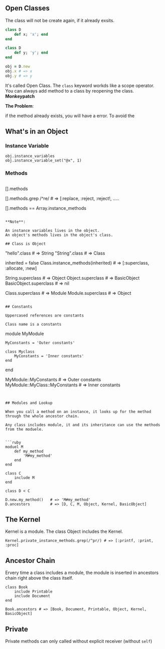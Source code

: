 ## Open Classes

The class will not be create again, if it already exsits.


```ruby
class D
    def x; 'x'; end
end

class D
    def y; 'y'; end
end

obj = D.new
obj.x # => x
obj.y # => y

```

It's called Open Class. The `class` keyword workds like a scope operator. 
You can always add method to a class by reopening the class. **Monkeypatch**

**The Problem**: 

if the method already exists, you will have a error.
To avoid the 



## What's in an Object

### Instance Variable

```
obj.instance_variables
obj.instance_variable_set("@x", 1)
```

### Methods

```
```
[].methods

[].methods.grep /^re/ # => [:replace, :reject, :reject!, .....

[].methods == Array.instance_methods

```

**Note**:

An instance variables lives in the object.
An object's methods lives in the object's class.

## Class is Object

```
"hello".class   # => String
"String".class  # => Class

inherited = false
Class.instance_methods(inherited) # => [:superclass, :allocate, :new]

String.superclass # => Object
Object.superclass # => BasicObject
BasicObject.superclass # => nil

Class.superclass # => Module
Module.superclass # => Object
```

## Constants

Uppercased references are constants

Class name is a constants

```
module MyModule

    MyConstants = 'Outer constants'

    class Myclass
        MyConstants = 'Inner constants'
    end
end


MyModule::MyConstants # => Outer constants
MyModule::MyClass::MyConstants # => Inner constants
```


## Modules and Lookup

When you call a method on an instance, it looks up for the method through the whole ancestor chain.

Any class includes module, it and its inheritance can use the methods from the moduele.


```ruby
moduel M
    def my_method
        'M#my_method'
    end
end

class C
    include M
end

class D < C

D.new.my_method()   # => 'M#my_method'
D.ancestors         # => [D, C, M, Object, Kernel, BasicObject]

```


## The Kernel
Kernel is a module. The class Object includes the Kernel.
```
Kernel.private_instance_methods.grep(/^pr/) # => [:printf, :print, :proc]
```

## Ancestor Chain

Ervery time a class includes a module, the module is inserted in ancestors chain right above the class itself.

```
class Book
    include Printable
    include Document
end

Book.ancestors # => [Book, Document, Printable, Object, Kernel, BasicObject]
```


## Private

Private methods can only called without explicit receiver (without `self`)









